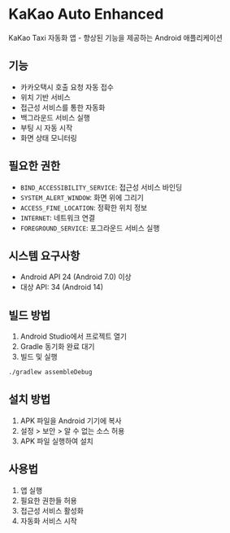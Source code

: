 # KaKao Auto Enhanced

KaKao Taxi 자동화 앱 - 향상된 기능을 제공하는 Android 애플리케이션

## 기능

- 카카오택시 호출 요청 자동 접수
- 위치 기반 서비스
- 접근성 서비스를 통한 자동화
- 백그라운드 서비스 실행
- 부팅 시 자동 시작
- 화면 상태 모니터링

## 필요한 권한

- `BIND_ACCESSIBILITY_SERVICE`: 접근성 서비스 바인딩
- `SYSTEM_ALERT_WINDOW`: 화면 위에 그리기
- `ACCESS_FINE_LOCATION`: 정확한 위치 정보
- `INTERNET`: 네트워크 연결
- `FOREGROUND_SERVICE`: 포그라운드 서비스 실행

## 시스템 요구사항

- Android API 24 (Android 7.0) 이상
- 대상 API: 34 (Android 14)

## 빌드 방법

1. Android Studio에서 프로젝트 열기
2. Gradle 동기화 완료 대기
3. 빌드 및 실행

```bash
./gradlew assembleDebug
```

## 설치 방법

1. APK 파일을 Android 기기에 복사
2. 설정 > 보안 > 알 수 없는 소스 허용
3. APK 파일 실행하여 설치

## 사용법

1. 앱 실행
2. 필요한 권한들 허용
3. 접근성 서비스 활성화
4. 자동화 서비스 시작
